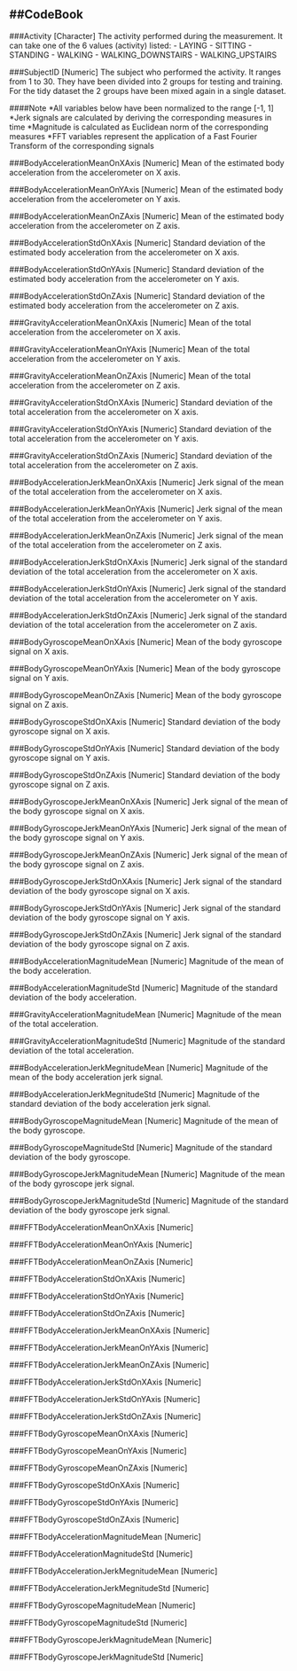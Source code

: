 ##CodeBook
---

###Activity [Character]
	The activity performed during the measurement.
	It can take one of the 6 values (activity) listed:
		- LAYING
		- SITTING
		- STANDING
		- WALKING
		- WALKING_DOWNSTAIRS
		- WALKING_UPSTAIRS

###SubjectID [Numeric]
	The subject who performed the activity.
	It ranges from 1 to 30. They have been divided into 2 groups for testing and training.
	For the tidy dataset the 2 groups have been mixed again in a single dataset.

####Note 
	*All variables below have been normalized to the range [-1, 1]
	*Jerk signals are calculated by deriving the corresponding measures in time
	*Magnitude is calculated as Euclidean norm of the corresponding measures
	*FFT variables represent the application of a Fast Fourier Transform of the corresponding signals
	
###BodyAccelerationMeanOnXAxis [Numeric]
	Mean of the estimated body acceleration from the accelerometer on X axis.
	
###BodyAccelerationMeanOnYAxis [Numeric]
	Mean of the estimated body acceleration from the accelerometer on Y axis. 
	
###BodyAccelerationMeanOnZAxis [Numeric]
	Mean of the estimated body acceleration from the accelerometer on Z axis.
	
###BodyAccelerationStdOnXAxis [Numeric]
	Standard deviation of the estimated body acceleration from the accelerometer on X axis.
	
###BodyAccelerationStdOnYAxis [Numeric]
	Standard deviation of the estimated body acceleration from the accelerometer on Y axis.
	
###BodyAccelerationStdOnZAxis [Numeric]
	Standard deviation of the estimated body acceleration from the accelerometer on Z axis.
	
###GravityAccelerationMeanOnXAxis [Numeric]
	Mean of the total acceleration from the accelerometer on X axis.
	
###GravityAccelerationMeanOnYAxis [Numeric]
	Mean of the total acceleration from the accelerometer on Y axis.
	
###GravityAccelerationMeanOnZAxis [Numeric]
	Mean of the total acceleration from the accelerometer on Z axis.
	
###GravityAccelerationStdOnXAxis [Numeric]
	Standard deviation of the total acceleration from the accelerometer on X axis.
	
###GravityAccelerationStdOnYAxis [Numeric]
	Standard deviation of the total acceleration from the accelerometer on Y axis.
	
###GravityAccelerationStdOnZAxis [Numeric]
	Standard deviation of the total acceleration from the accelerometer on Z axis.
	
###BodyAccelerationJerkMeanOnXAxis [Numeric]
	Jerk signal of the mean of the total acceleration from the accelerometer on X axis.
	
###BodyAccelerationJerkMeanOnYAxis [Numeric]
	Jerk signal of the mean of the total acceleration from the accelerometer on Y axis.
	
###BodyAccelerationJerkMeanOnZAxis [Numeric]
	Jerk signal of the mean of the total acceleration from the accelerometer on Z axis.
	
###BodyAccelerationJerkStdOnXAxis [Numeric]
	Jerk signal of the standard deviation of the total acceleration from the accelerometer on X axis.
	
###BodyAccelerationJerkStdOnYAxis [Numeric]
	Jerk signal of the standard deviation of the total acceleration from the accelerometer on Y axis.
	
###BodyAccelerationJerkStdOnZAxis [Numeric]
	Jerk signal of the standard deviation of the total acceleration from the accelerometer on Z axis.
	
###BodyGyroscopeMeanOnXAxis [Numeric]
	Mean of the body gyroscope signal on X axis.
	
###BodyGyroscopeMeanOnYAxis [Numeric]
	Mean of the body gyroscope signal on Y axis.
	
###BodyGyroscopeMeanOnZAxis [Numeric]
	Mean of the body gyroscope signal on Z axis.
	
###BodyGyroscopeStdOnXAxis [Numeric]
	Standard deviation of the body gyroscope signal on X axis.
	
###BodyGyroscopeStdOnYAxis [Numeric]
	Standard deviation of the body gyroscope signal on Y axis.
	
###BodyGyroscopeStdOnZAxis [Numeric]
	Standard deviation of the body gyroscope signal on Z axis.
	
###BodyGyroscopeJerkMeanOnXAxis [Numeric]
	Jerk signal of the mean of the body gyroscope signal on X axis.
	
###BodyGyroscopeJerkMeanOnYAxis [Numeric]
	Jerk signal of the mean of the body gyroscope signal on Y axis.
	
###BodyGyroscopeJerkMeanOnZAxis [Numeric]
	Jerk signal of the mean of the body gyroscope signal on Z axis.
	
###BodyGyroscopeJerkStdOnXAxis [Numeric]
	Jerk signal of the standard deviation of the body gyroscope signal on X axis.
	
###BodyGyroscopeJerkStdOnYAxis [Numeric]
	Jerk signal of the standard deviation of the body gyroscope signal on Y axis.
	
###BodyGyroscopeJerkStdOnZAxis [Numeric]
	Jerk signal of the standard deviation of the body gyroscope signal on Z axis.
	
###BodyAccelerationMagnitudeMean [Numeric]
	Magnitude of the mean of the body acceleration.
	
###BodyAccelerationMagnitudeStd [Numeric]
	Magnitude of the standard deviation of the body acceleration.
	
###GravityAccelerationMagnitudeMean [Numeric]
	Magnitude of the mean of the total acceleration.
	
###GravityAccelerationMagnitudeStd [Numeric]
	Magnitude of the standard deviation of the total acceleration.
	
###BodyAccelerationJerkMegnitudeMean [Numeric]
	Magnitude of the mean of the body acceleration jerk signal.
	
###BodyAccelerationJerkMegnitudeStd [Numeric]
	Magnitude of the standard deviation of the body acceleration jerk signal.
	
###BodyGyroscopeMagnitudeMean [Numeric]
	Magnitude of the mean of the body gyroscope.
	
###BodyGyroscopeMagnitudeStd [Numeric]
	Magnitude of the standard deviation of the body gyroscope.
	
###BodyGyroscopeJerkMagnitudeMean [Numeric]
	Magnitude of the mean of the body gyroscope jerk signal.
	
###BodyGyroscopeJerkMagnitudeStd [Numeric]
	Magnitude of the standard deviation of the body gyroscope jerk signal.
	
###FFTBodyAccelerationMeanOnXAxis [Numeric]

###FFTBodyAccelerationMeanOnYAxis [Numeric]

###FFTBodyAccelerationMeanOnZAxis [Numeric]

###FFTBodyAccelerationStdOnXAxis [Numeric]

###FFTBodyAccelerationStdOnYAxis [Numeric]

###FFTBodyAccelerationStdOnZAxis [Numeric]

###FFTBodyAccelerationJerkMeanOnXAxis [Numeric]

###FFTBodyAccelerationJerkMeanOnYAxis [Numeric]

###FFTBodyAccelerationJerkMeanOnZAxis [Numeric]

###FFTBodyAccelerationJerkStdOnXAxis [Numeric]

###FFTBodyAccelerationJerkStdOnYAxis [Numeric]

###FFTBodyAccelerationJerkStdOnZAxis [Numeric]

###FFTBodyGyroscopeMeanOnXAxis [Numeric]

###FFTBodyGyroscopeMeanOnYAxis [Numeric]

###FFTBodyGyroscopeMeanOnZAxis [Numeric]

###FFTBodyGyroscopeStdOnXAxis [Numeric]

###FFTBodyGyroscopeStdOnYAxis [Numeric]

###FFTBodyGyroscopeStdOnZAxis [Numeric]

###FFTBodyAccelerationMagnitudeMean [Numeric]

###FFTBodyAccelerationMagnitudeStd [Numeric]

###FFTBodyAccelerationJerkMegnitudeMean [Numeric]

###FFTBodyAccelerationJerkMegnitudeStd [Numeric]

###FFTBodyGyroscopeMagnitudeMean [Numeric]

###FFTBodyGyroscopeMagnitudeStd [Numeric]

###FFTBodyGyroscopeJerkMagnitudeMean [Numeric]

###FFTBodyGyroscopeJerkMagnitudeStd [Numeric]


